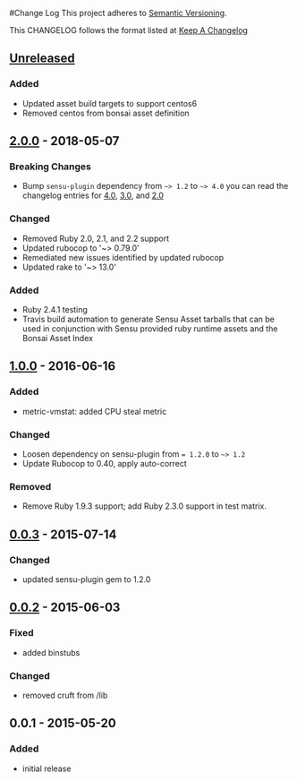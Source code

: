 #Change Log
This project adheres to [Semantic Versioning](http://semver.org/).

This CHANGELOG follows the format listed at [Keep A Changelog](http://keepachangelog.com/)

## [Unreleased]

### Added
- Updated asset build targets to support centos6
- Removed centos from bonsai asset definition

## [2.0.0] - 2018-05-07
### Breaking Changes
- Bump `sensu-plugin` dependency from `~> 1.2` to `~> 4.0` you can read the changelog entries for [4.0](https://github.com/sensu-plugins/sensu-plugin/blob/master/CHANGELOG.md#400---2018-02-17), [3.0](https://github.com/sensu-plugins/sensu-plugin/blob/master/CHANGELOG.md#300---2018-12-04), and [2.0](https://github.com/sensu-plugins/sensu-plugin/blob/master/CHANGELOG.md#v200---2017-03-29)

### Changed
- Removed Ruby 2.0, 2.1, and 2.2 support
- Updated rubocop to '~> 0.79.0'
- Remediated new issues identified by updated rubocop
- Updated rake to '~> 13.0'

### Added
- Ruby 2.4.1 testing
- Travis build automation to generate Sensu Asset tarballs that can be used in conjunction with Sensu provided ruby runtime assets and the Bonsai Asset Index

## [1.0.0] - 2016-06-16
### Added
- metric-vmstat: added CPU steal metric

### Changed
- Loosen dependency on sensu-plugin from `= 1.2.0` to `~> 1.2`
- Update Rubocop to 0.40, apply auto-correct

### Removed
- Remove Ruby 1.9.3 support; add Ruby 2.3.0 support in test matrix.

## [0.0.3] - 2015-07-14
### Changed
- updated sensu-plugin gem to 1.2.0

## [0.0.2] - 2015-06-03
### Fixed
- added binstubs

### Changed
- removed cruft from /lib

## 0.0.1 - 2015-05-20
### Added
- initial release

[Unreleased]: https://github.com/sensu-plugins/sensu-plugins-vmstats/compare/2.0.0...HEAD
[2.0.0]: https://github.com/sensu-plugins/sensu-plugins-vmstats/compare/1.0.0...2.0.0
[1.0.0]: https://github.com/sensu-plugins/sensu-plugins-vmstats/compare/0.0.3...1.0.0
[0.0.3]: https://github.com/sensu-plugins/sensu-plugins-vmstats/compare/0.0.2...0.0.3
[0.0.2]: https://github.com/sensu-plugins/sensu-plugins-vmstats/compare/0.0.1...0.0.2
